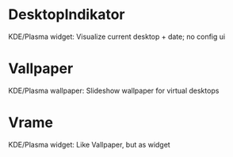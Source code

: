 # DesktopIndikator
KDE/Plasma widget: Visualize current desktop + date; no config ui

# Vallpaper
KDE/Plasma wallpaper: Slideshow wallpaper for virtual desktops

# Vrame
KDE/Plasma widget: Like Vallpaper, but as widget